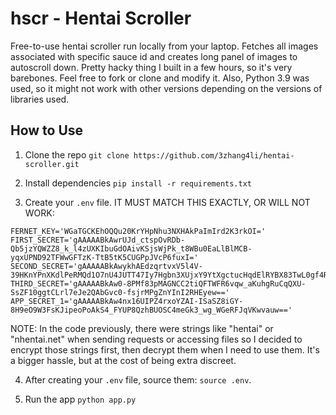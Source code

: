 # hscr - Hentai Scroller

Free-to-use hentai scroller run locally from your laptop. Fetches all images associated with specific sauce id and creates long panel of images to autoscroll down. Pretty hacky thing I built in a few hours, so it's very barebones. Feel free to fork or clone and modify it. Also, Python 3.9 was used, so it might not work with other versions depending on the versions of libraries used.

## How to Use

1. Clone the repo `git clone https://github.com/3zhang4li/hentai-scroller.git`

2. Install dependencies `pip install -r requirements.txt`

3. Create your `.env` file. IT MUST MATCH THIS EXACTLY, OR WILL NOT WORK:

```
FERNET_KEY='WGaTGCKEhOQQu20KrYHpNhu3NXHAkPaImIrd2K3rkOI='
FIRST_SECRET='gAAAAABkAwrUJd_ctspOvRDb-Qb5jzYQWZZ8_k_l4zUXKIbuGdOAivKSjsWjPk_t8WBu0EaLlBlMCB-yqxUPND92TFWwGFTzK-TtB5tK5CUGPpJVcP6fuxI='
SECOND_SECRET='gAAAAABkAwykhAEdzqrtvxV5l4V-39HKnYPnXKdlPeRMQd1O7nU4JUTT47Iy7Hgbn3XUjxY9YtXgctucHqdElRYBX83TwL0gf4R5eCIm9XWbGmKaSxCO948='
THIRD_SECRET='gAAAAABkAw0-8PMf83pMAGNCC2tiQFTWFR6vqw_aKuhgRuCqQXU-SsZF10ggtCLrl7eJe2QAbGvc0-fsjrMPgZnYInI2RHEyew=='
APP_SECRET_1='gAAAAABkAw4nx16UIPZ4rxoYZAI-ISaSZ8iGY-8H9eO9W3FsKJipeoPoAkS4_FYUP8QzhBUOSC4meGk3_wg_WGeRFJqVKwvauw=='
```

NOTE: In the code previously, there were strings like "hentai" or "nhentai.net" when sending requests or accessing files so I decided to encrypt those strings first, then decrypt them when I need to use them. It's a bigger hassle, but at the cost of being extra discreet. 

4. After creating your `.env` file, source them: `source .env`. 

5. Run the app `python app.py`

